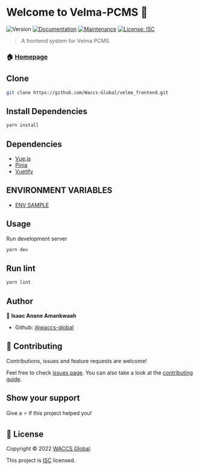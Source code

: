 # Welcome to Velma-PCMS 👋
![Version](https://img.shields.io/badge/version-1.0.0-blue.svg?cacheSeconds=2592000)
[![Documentation](https://img.shields.io/badge/documentation-yes-brightgreen.svg)](https://github.com/Waccs-Global/velma_frontend/blob/main/README.md)
[![Maintenance](https://img.shields.io/badge/Maintained%3F-yes-green.svg)](https://github.com/Waccs-Global/velma_frontend/graphs/commit-activity)
[![License: ISC](https://img.shields.io/github/license/Waccs-Global/velma_frontend)](https://github.com/Waccs-Global/velma_frontend/blob/main/LICENSE)

> A frontend system for Velma PCMS

### 🏠 [Homepage](https://github.com/Waccs-Global/velma_frontend/blob/main/README.md)

## Clone

```sh
git clone https://github.com/Waccs-Global/velma_frontend.git
```
## Install Dependencies

```sh
yarn install
```
## Dependencies
* [Vue.js](https://vuejs.org//)
* [Pinia](https://pinia.vuejs.org/)
* [Vuetify](https://pinia.vuejs.org/)

## ENVIRONMENT VARIABLES
* [ENV SAMPLE](https://github.com/Waccs-Global/velma_frontend/blob/main/.env.sample)
## Usage
Run development server

```sh
yarn dev
```

## Run lint

```sh
yarn lint
```

## Author

👤 **Isaac Anane Amankwaah**

* Github: [@waccs-global](https://github.com/brasmith9/)

## 🤝 Contributing

Contributions, issues and feature requests are welcome!

Feel free to check [issues page](https://github.com/Waccs-Global/velma_frontend/issues). You can also take a look at the [contributing guide](https://github.com/Waccs-Global/velma_frontend/CONTRIBUTING.md).

## Show your support

Give a ⭐️ if this project helped you!


## 📝 License

Copyright © 2022 [WACCS Global](https://github.com/Waccs-Global).

This project is [ISC](https://github.com/Waccs-Global/velma_frontend/blob/master/LICENSE) licensed.

